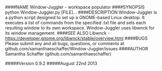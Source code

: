 ####NAME
    Window-Juggler - workspace populator
####SYNOPSIS
    python Window-Juggler.py [FILE]...
####DESCRIPTION
    Window-Juggler is a python script designed to set up a GNOME-based Linux desktop. It executes a list of commands from
    the specified .txt file and sets each resulting window to its own workspace. Window-Juggler uses libwnck for its
    window management.
####SEE ALSO
    Libwnck - https://developer.gnome.org/libwnck/stable/overview.html
####BUGS
    Please submit any and all bugs, questions, or comments at github.com/samanthaeschaffer/Window-Juggler/issues
####AUTHOR
    Samantha Schaffer (github.com/samanthaeschaffer)
    
#####Version 0.9.2
#####August 22nd 2013

